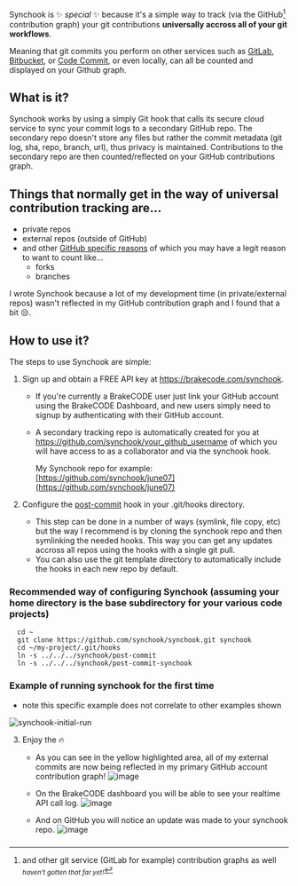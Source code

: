 Synchook is ✨ _special_ ✨ because it's a simple way to track (via the GitHub[^1] contribution graph) your git contributions **universally accross all of your git workflows**.

Meaning that git commits you perform on other services such as [GitLab](https://gitlab.com/), [Bitbucket](https://bitbucket.org/), or [Code Commit](https://aws.amazon.com/codecommit/), or even locally, can all be counted and displayed on your Github graph.

## What is it?

Synchook works by using a simply Git hook that calls its secure cloud service to sync your commit logs to a secondary GitHub repo. The secondary repo doesn't store any files but rather the commit metadata (git log, sha, repo, branch, url), thus privacy is maintained. Contributions to the secondary repo are then counted/reflected on your GitHub contributions graph.

## Things that normally get in the way of universal contribution tracking are...

* private repos
* external repos (outside of GitHub)
* and other [GitHub specific reasons](https://docs.github.com/en/account-and-profile/setting-up-and-managing-your-github-profile/managing-contribution-settings-on-your-profile/why-are-my-contributions-not-showing-up-on-my-profile) of which you may have a legit reason to want to count like...
  * forks
  * branches
  
I wrote Synchook because a lot of my development time (in private/external repos) wasn't reflected in my GitHub contribution graph and I found that a bit 😒.

## How to use it?

The steps to use Synchook are simple:

1. Sign up and obtain a FREE API key at https://brakecode.com/synchook.
    * If you're currently a BrakeCODE user just link your GitHub account using the BrakeCODE Dashboard, and new users simply need to signup by authenticating with their GitHub account.
    * A secondary tracking repo is automatically created for you at https://github.com/synchook/your_github_username of which you will have access to as a collaborator and via the synchook hook.<br>
    
      My Synchook repo for example: [https://github.com/synchook/june07](https://github.com/synchook/june07)

2. Configure the [post-commit](https://github.com/synchook/synchook/blob/main/post-commit) hook in your .git/hooks directory.
    * This step can be done in a number of ways (symlink, file copy, etc) but the way I recommend is by cloning the synchook repo and then symlinking the needed hooks. This way you can get any updates accross all repos using the hooks with a single git pull.
    * You can also use the git template directory to automatically include the hooks in each new repo by default.

  ### Recommended way of configuring Synchook (assuming your home directory is the base subdirectory for your various code projects)
  ```
    cd ~
    git clone https://github.com/synchook/synchook.git synchook
    cd ~/my-project/.git/hooks
    ln -s ../../../synchook/post-commit
    ln -s ../../../synchook/post-commit-synchook
  ```
### Example of running synchook for the first time
* note this specific example does not correlate to other examples shown

![synchook-initial-run](https://user-images.githubusercontent.com/123592097/217370845-35de4d07-21cf-4321-8095-992a6d35e8b4.gif)

3. Enjoy the 🔥

    * As you can see in the yellow highlighted area, all of my external commits are now being reflected in my primary GitHub account contribution graph!
      ![image](https://user-images.githubusercontent.com/123592097/215356537-042db8e5-f5aa-4d6c-84f2-c873887c020a.png)

    * On the BrakeCODE dashboard you will be able to see your realtime API call log.
      ![image](https://user-images.githubusercontent.com/123592097/217401608-afd32412-e6ca-4a8d-9308-e70780fa103f.png)
      
    * And on GitHub you will notice an update was made to your synchook repo.
      ![image](https://user-images.githubusercontent.com/123592097/217401982-74915c33-774a-4278-b9d8-1d4c747d7605.png)

### 


[^1]: and other git service (GitLab for example) contribution graphs as well <sub>*haven't gotten that far yet!*</sub>
